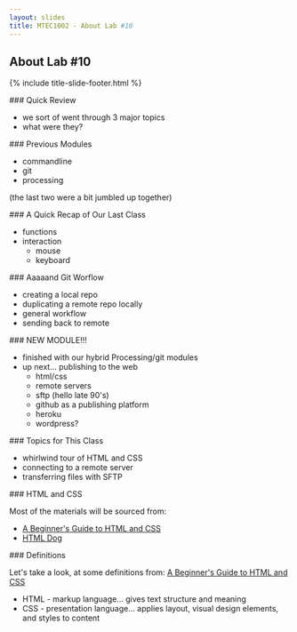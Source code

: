 ```yaml
---
layout: slides
title: MTEC1002 - About Lab #10
---
```


<section markdown="block" class="title-slide">

# About Lab #10

{% include title-slide-footer.html %}
</section>

<section markdown="block">
### Quick Review

* we sort of went through 3 major topics
* what were they?

</section>

<section markdown="block">
### Previous Modules

* commandline
* git
* processing

(the last two were a bit jumbled up together)
</section>

<section markdown="block">
### A Quick Recap of Our Last Class

* functions
* interaction
	* mouse
	* keyboard

</section>

<section markdown="block">
### Aaaaand Git Worflow 

* creating a local repo
* duplicating a remote repo locally
* general workflow
* sending back to remote

</section>

<section markdown="block">
### NEW MODULE!!!

* finished with our hybrid Processing/git modules
* up next... publishing to the web
	* html/css
	* remote servers
	* sftp (hello late 90's)
	* github as a publishing platform
	* heroku
	* wordpress?
</section>

<section markdown="block">
### Topics for This Class

* whirlwind tour of HTML and CSS
* connecting to a remote server
* transferring files with SFTP
</section>

<section markdown="block">
### HTML and CSS

Most of the materials will be sourced from:

* [A Beginner's Guide to HTML and CSS](http://learn.shayhowe.com/html-css/)
* [HTML Dog](http://www.htmldog.com/guides/html/beginner/)
</section>

<section markdown="block">
### Definitions

Let's take a look, at some definitions from:  [A Beginner's Guide to HTML and CSS](http://learn.shayhowe.com/html-css/)

* HTML - markup language... gives text structure and meaning
* CSS - presentation language... applies layout, visual design elements, and styles to content

</section>
